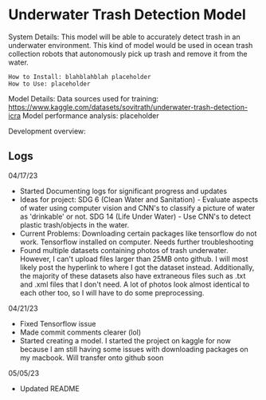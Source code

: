 # Underwater Trash Detection Model

System Details:
    This model will be able to accurately detect trash in an underwater environment. This kind of model would be used in ocean trash collection robots that     autonomously pick up trash and remove it from the water. 
    
    How to Install: blahblahblah placeholder
    How to Use: placeholder
    
 Model Details:
    Data sources used for training: https://www.kaggle.com/datasets/sovitrath/underwater-trash-detection-icra
    Model performance analysis: placeholder
    
 Development overview:
    


##  Logs

04/17/23
- Started Documenting logs for significant progress and updates
- Ideas for project: 
    SDG 6 (Clean Water and Sanitation) - Evaluate aspects of water using computer vision and CNN's to classify a picture of water as 'drinkable' or not.
    SDG 14 (Life Under Water) - Use CNN's to detect plastic trash/objects in the water.
- Current Problems:
    Downloading certain packages like tensorflow do not work. Tensorflow installed on computer. Needs further troubleshooting
- Found multiple datasets containing photos of trash underwater. However, I can't upload files larger than 25MB onto github. I will most likely post the hyperlink to where I got the dataset instead. Additionally, the majority of these datasets also have extraneous files such as .txt and .xml files that I don't need. A lot of photos look almost identical to each other too, so I will have to do some preprocessing.

04/21/23
- Fixed Tensorflow issue
- Made commit comments clearer (lol)
- Started creating a model. I started the project on kaggle for now because I am still having some issues with downloading packages on my macbook. Will transfer onto github soon

05/05/23
- Updated README
